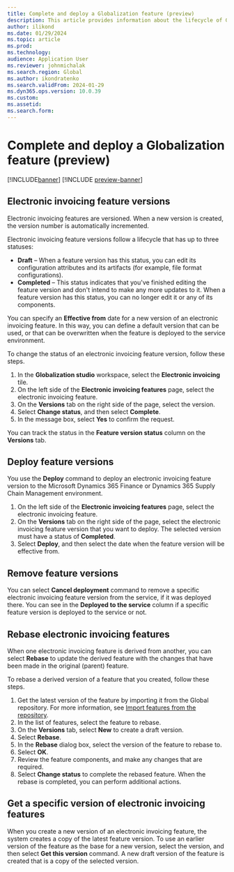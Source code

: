 ```yaml
---
title: Complete and deploy a Globalization feature (preview)
description: This article provides information about the lifecycle of Globalization features (preview).
author: ilikond
ms.date: 01/29/2024
ms.topic: article
ms.prod: 
ms.technology: 
audience: Application User
ms.reviewer: johnmichalak
ms.search.region: Global
ms.author: ikondratenko
ms.search.validFrom: 2024-01-29
ms.dyn365.ops.version: 10.0.39 
ms.custom: 
ms.assetid: 
ms.search.form: 
---
```


# Complete and deploy a Globalization feature (preview)

[!INCLUDE[banner](../../includes/banner.md)]
[!INCLUDE [preview-banner](~/../shared-content/shared/preview-includes/preview-banner.md)]

## Electronic invoicing feature versions

Electronic invoicing features are versioned. When a new version is created, the version number is automatically incremented.

Electronic invoicing feature versions follow a lifecycle that has up to three statuses:

- **Draft** – When a feature version has this status, you can edit its configuration attributes and its artifacts (for example, file format configurations).
- **Completed** – This status indicates that you've finished editing the feature version and don't intend to make any more updates to it. When a feature version has this status, you can no longer edit it or any of its components.

You can specify an **Effective from** date for a new version of an electronic invoicing feature. In this way, you can define a default version that can be used, or that can be overwritten when the feature is deployed to the service environment.

To change the status of an electronic invoicing feature version, follow these steps.

1. In the **Globalization studio** workspace, select the **Electronic invoicing** tile.
2. On the left side of the **Electronic invoicing features** page, select the electronic invoicing feature.
3. On the **Versions** tab on the right side of the page, select the version.
4. Select **Change status**, and then select **Complete**.
5. In the message box, select **Yes** to confirm the request.

You can track the status in the **Feature version status** column on the **Versions** tab.

## Deploy feature versions

You use the **Deploy** command to deploy an electronic invoicing feature version to the Microsoft Dynamics 365 Finance or Dynamics 365 Supply Chain Management environment.

1. On the left side of the **Electronic invoicing features** page, select the electronic invoicing feature.
2. On the **Versions** tab on the right side of the page, select the electronic invoicing feature version that you want to deploy. The selected version must have a status of **Completed**.
3. Select **Deploy**, and then select the date when the feature version will be effective from.

## Remove feature versions

You can select **Cancel deployment** command to remove a specific electronic invoicing feature version from the service, if it was deployed there. You can see in the **Deployed to the service** column if a specific feature version is deployed to the service or not.

## Rebase electronic invoicing features

When one electronic invoicing feature is derived from another, you can select **Rebase** to update the derived feature with the changes that have been made in the original (parent) feature.

To rebase a derived version of a feature that you created, follow these steps.

1. Get the latest version of the feature by importing it from the Global repository. For more information, see [Import features from the repository](gs-e-invoicing-import-feature-global-repository.md).
2. In the list of features, select the feature to rebase.
3. On the **Versions** tab, select **New** to create a draft version.
4. Select **Rebase**.
5. In the **Rebase** dialog box, select the version of the feature to rebase to.
6. Select **OK**.
7. Review the feature components, and make any changes that are required.
8. Select **Change status** to complete the rebased feature. When the rebase is completed, you can perform additional actions.

## Get a specific version of electronic invoicing features

When you create a new version of an electronic invoicing feature, the system creates a copy of the latest feature version. To use an earlier version of the feature as the base for a new version, select the version, and then select **Get this version** command. A new draft version of the feature is created that is a copy of the selected version.

